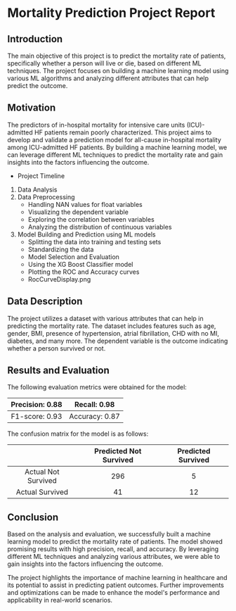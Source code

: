 # Mortality Prediction Project Report
## Introduction
The main objective of this project is to predict the mortality rate of patients, specifically whether a person will live or die, based on different ML techniques. The project focuses on building a machine learning model using various ML algorithms and analyzing different attributes that can help predict the outcome.

## Motivation
The predictors of in-hospital mortality for intensive care units (ICU)-admitted HF patients remain poorly characterized. This project aims to develop and validate a prediction model for all-cause in-hospital mortality among ICU-admitted HF patients. By building a machine learning model, we can leverage different ML techniques to predict the mortality rate and gain insights into the factors influencing the outcome.

- Project Timeline
1. Data Analysis
2. Data Preprocessing
    - Handling NAN values for float variables
    -   Visualizing the dependent variable
    - Exploring the correlation between variables
    - Analyzing the distribution of continuous variables 
3. Model Building and Prediction using ML models
    - Splitting the data into training and testing sets
	- Standardizing the data
	- Model Selection and Evaluation
	- Using the XG Boost Classifier model
	- Plotting the ROC and Accuracy curves
	- RocCurveDisplay.png
## Data Description
The project utilizes a dataset with various attributes that can help in predicting the mortality rate. The dataset includes features such as age, gender, BMI, presence of hypertension, atrial fibrillation, CHD with no MI, diabetes, and many more. The dependent variable is the outcome indicating whether a person survived or not.

## Results and Evaluation
The following evaluation metrics were obtained for the model:

|  Precision: 0.88 | Recall: 0.98  |
| :------------: | :------------: |
|  F1-score: 0.93 |  Accuracy: 0.87 |


The confusion matrix for the model is as follows:

|   |  Predicted Not Survived |Predicted Survived   |
| :------------: | :------------: | :------------: |
 |Actual Not Survived   | 296  |  5 |
 |Actual Survived   |41   | 12  |

## Conclusion
Based on the analysis and evaluation, we successfully built a machine learning model to predict the mortality rate of patients. The model showed promising results with high precision, recall, and accuracy. By leveraging different ML techniques and analyzing various attributes, we were able to gain insights into the factors influencing the outcome.

The project highlights the importance of machine learning in healthcare and its potential to assist in predicting patient outcomes. Further improvements and optimizations can be made to enhance the model's performance and applicability in real-world scenarios.
